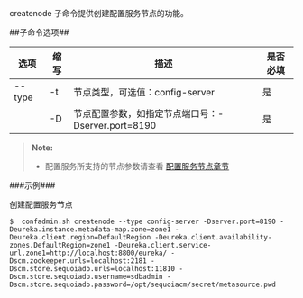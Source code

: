 createnode 子命令提供创建配置服务节点的功能。

##子命令选项##

|选项       |缩写 |描述                                                   |是否必填|
|-----------|-----|---------------------------------------------------- |--------|
|--type     |-t   |节点类型，可选值：config-server                        |是      |
|           |-D    |节点配置参数，如指定节点端口号：-Dserver.port=8190       |是|

>  **Note:**
>
>  * 配置服务所支持的节点参数请查看 [配置服务节点章节][config]

###示例###

创建配置服务节点

   ```lang-javascript
   $  confadmin.sh createnode --type config-server -Dserver.port=8190 -Deureka.instance.metadata-map.zone=zone1 -Deureka.client.region=DefaultRegion -Deureka.client.availability-zones.DefaultRegion=zone1 -Deureka.client.service-url.zone1=http://localhost:8800/eureka/ -Dscm.zookeeper.urls=localhost:2181 -Dscm.store.sequoiadb.urls=localhost:11810 -Dscm.store.sequoiadb.username=sdbadmin -Dscm.store.sequoiadb.password=/opt/sequoiacm/secret/metasource.pwd
   ```

[config]:Maintainance/Node_Config/config.md
